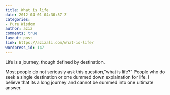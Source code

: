 ```yaml
---
title: What is life
date: 2012-04-01 04:30:57 Z
categories:
- Pure Wisdom
author: aziz
comments: true
layout: post
link: https://azizali.com/what-is-life/
wordpress_id: 147
---
```


Life is a journey, though defined by destination.

Most people do not seriously ask this question,"what is life?"
People who do seek a single destination or one dummed down explaination for life. I believe that its a long journey and cannot be summed into one ultimate answer.

